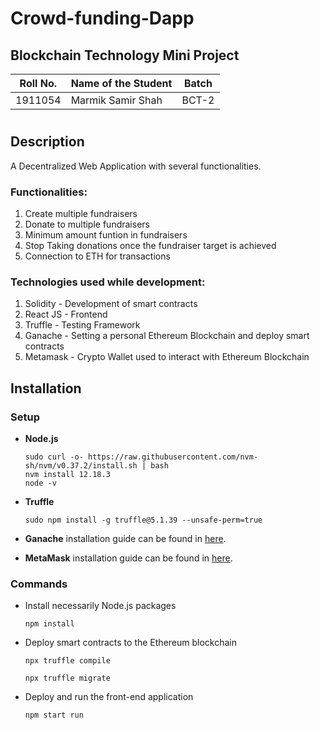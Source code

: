 # Crowd-funding-Dapp

## Blockchain Technology Mini Project 

| Roll No. | Name of the Student | Batch |
| --- | --- | --- |
| 1911054 | Marmik Samir Shah | BCT-2 |
#

## Description

A Decentralized Web Application with several functionalities.

### Functionalities: 
1. Create multiple fundraisers
2. Donate to multiple fundraisers
3. Minimum amount funtion in fundraisers
4. Stop Taking donations once the fundraiser target is achieved 
5. Connection to ETH for transactions

### Technologies used while development:
1. Solidity - Development of smart contracts
2. React JS - Frontend 
3. Truffle - Testing Framework
4. Ganache - Setting a personal Ethereum Blockchain and deploy smart contracts
5. Metamask - Crypto Wallet used to interact with Ethereum Blockchain

## Installation

### Setup

- **Node.js**

      sudo curl -o- https://raw.githubusercontent.com/nvm-sh/nvm/v0.37.2/install.sh | bash
      nvm install 12.18.3
      node -v

- **Truffle**

      sudo npm install -g truffle@5.1.39 --unsafe-perm=true

- **Ganache** installation guide can be found in [here](https://www.trufflesuite.com/ganache).

- **MetaMask** installation guide can be found in [here](https://metamask.io/).

### Commands

- Install necessarily Node.js packages

      npm install

- Deploy smart contracts to the Ethereum blockchain
       
      npx truffle compile
      
      npx truffle migrate
- Deploy and run the front-end application
       
      npm start run
     
##
